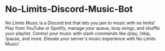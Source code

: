 # No-Limits-Discord-Music-Bot
No Limits Music is a Discord bot that lets you jam to music with no limits! Play from YouTube or Spotify, manage your queue, loop songs, and shuffle your playlist. Control your music with slash commands like /play, /skip, /pause, and more. Elevate your server's music experience with No Limits Music!
